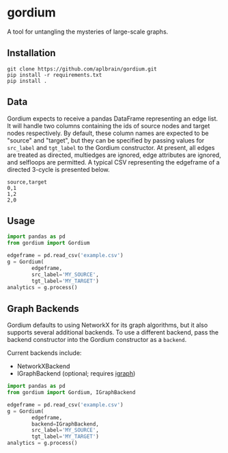 # gordium
A tool for untangling the mysteries of large-scale graphs.

## Installation

```shell
git clone https://github.com/aplbrain/gordium.git
pip install -r requirements.txt
pip install .
```

## Data
Gordium expects to receive a pandas DataFrame representing an edge list. It will handle two columns containing the ids of source nodes and target nodes respectively. By default, these column names are expected to be "source" and "target", but they can be specified by passing values for `src_label` and `tgt_label` to the Gordium constructor. At present, all edges are treated as directed, multiedges are ignored, edge attributes are ignored, and selfloops are permitted. A typical CSV representing the edgeframe of a directed 3-cycle is presented below.

```csv
source,target
0,1
1,2
2,0
```

## Usage

```python
import pandas as pd
from gordium import Gordium

edgeframe = pd.read_csv('example.csv')
g = Gordium(
        edgeframe,
        src_label='MY_SOURCE',
        tgt_label='MY_TARGET')
analytics = g.process()
```

## Graph Backends
Gordium defaults to using NetworkX for its graph
algorithms, but it also supports several additional
backends. To use a different backend, pass the
backend constructor into the Gordium constructor as
a `backend`.

Current backends include:
- NetworkXBackend
- IGraphBackend (optional; requires [igraph](https://igraph.org/python/))

```python
import pandas as pd
from gordium import Gordium, IGraphBackend

edgeframe = pd.read_csv('example.csv')
g = Gordium(
        edgeframe,
        backend=IGraphBackend,
        src_label='MY_SOURCE',
        tgt_label='MY_TARGET')
analytics = g.process()
```

